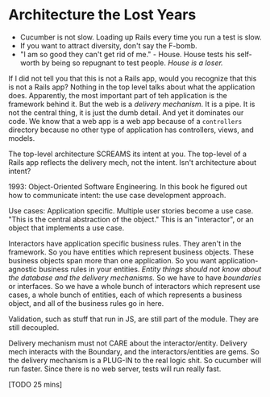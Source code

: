 # Architecture the Lost Years

- Cucumber is not slow. Loading up Rails every time you run a test is slow.
- If you want to attract diversity, don't say the F-bomb.
- "I am so good they can't get rid of me." - House. House tests his self-worth by being so repugnant to test people. *House is a loser.*

If I did not tell you that this is not a Rails app, would you recognize that this is not a Rails app? Nothing in the top level talks about what the application does. Apparently, the most important part of teh application is the framework behind it. But the web is a *delivery mechanism*. It is a pipe. It is not the central thing, it is just the dumb detail. And yet it dominates our code. We know that a web app is a web app because of a `controllers` directory because no other type of application has controllers, views, and models.

The top-level architecture SCREAMS its intent at you. The top-level of a Rails app reflects the delivery mech, not the intent. Isn't architecture about intent?

1993: Object-Oriented Software Engineering. In this book he figured out how to communicate intent: the use case development approach.

Use cases: Application specific. Multiple user stories become a use case. "This is the central abstraction of the object." This is an "interactor", or an object that implements a use case.

Interactors have application specific business rules. They aren't in the framework. So you have entities which represent business objects. These business objects span more than one application. So you want application-agnostic business rules in your entities. *Entity things should not know about the database and the delivery mechanisms.* So we have to have *boundaries* or interfaces. So we have a whole bunch of interactors which represent use cases, a whole bunch of entities, each of which represents a business object, and all of the business rules go in here.

Validation, such as stuff that run in JS, are still part of the module. They are still decoupled.

Delivery mechanism must not CARE about the interactor/entity. Delivery mech interacts with the Boundary, and the interactors/entities are gems. So the delivery mechanism is a PLUG-IN to the real logic shit. So cucumber will run faster. Since there is no web server, tests will run really fast.

[TODO 25 mins]


